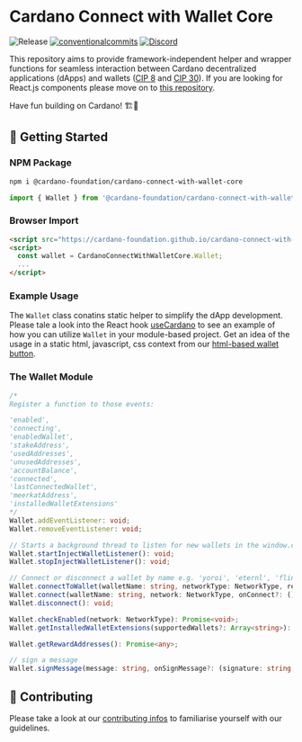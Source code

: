 # Cardano Connect with Wallet Core

<p align="left">
<img alt="Release" src="https://img.shields.io/github/actions/workflow/status/cardano-foundation/cardano-connect-with-wallet/release.yml?label=Release&style=for-the-badge" />
<a href="https://conventionalcommits.org"><img alt="conventionalcommits" src="https://img.shields.io/badge/Conventional%20Commits-1.0.0-%23FE5196?logo=conventionalcommits&style=for-the-badge" /></a>
<a href="https://discord.gg/4WVNHgQ7bP"><img alt="Discord" src="https://img.shields.io/discord/1022471509173882950?style=for-the-badge"></a>
</p>

This repository aims to provide framework-independent helper and wrapper functions for seamless interaction between Cardano decentralized applications (dApps) and wallets ([CIP 8](https://cips.cardano.org/cips/cip8/) and [CIP 30](https://cips.cardano.org/cips/cip30/)). If you are looking for React.js components please move on to [this repository](https://github.com/cardano-foundation/cardano-connect-with-wallet/tree/main/react).

Have fun building on Cardano! 🏗🎉

## 🚀 Getting Started

### NPM Package

```zsh
npm i @cardano-foundation/cardano-connect-with-wallet-core
```

```ts
import { Wallet } from '@cardano-foundation/cardano-connect-with-wallet-core';
```

### Browser Import

```html
<script src="https://cardano-foundation.github.io/cardano-connect-with-wallet/bundle-latest/index.js"></script>
<script>
  const wallet = CardanoConnectWithWalletCore.Wallet;
  ...
</script>
```

### Example Usage

The `Wallet` class conatins static helper to simplify the dApp development. Please tale a look into the React hook [useCardano](../react/src/hooks/useCardano.ts) to see an example of how you can utilize `Wallet` in your module-based project. Get an idea of the usage in a static html, javascript, css context from our [html-based wallet button](../html/connect-button.js).

### The Wallet Module

```ts
/*
Register a function to those events:

'enabled',
'connecting',
'enabledWallet',
'stakeAddress',
'usedAddresses',
'unusedAddresses',
'accountBalance',
'connected',
'lastConnectedWallet',
'meerkatAddress',
'installedWalletExtensions'
*/
Wallet.addEventListener: void;
Wallet.removeEventListener: void;

// Starts a background thread to listen for new wallets in the window.cardano object
Wallet.startInjectWalletListener(): void;
Wallet.stopInjectWalletListener(): void;

// Connect or disconnect a wallet by name e.g. 'yoroi', 'eternl', 'flint', etc.
Wallet.connectToWallet(walletName: string, networkType: NetworkType, retries?: number, retryIntervalInMs?: number): Promise<void>;
Wallet.connect(walletName: string, network: NetworkType, onConnect?: () => void | undefined, onError?: (code: Error) => void): Promise<void>;
Wallet.disconnect(): void;

Wallet.checkEnabled(network: NetworkType): Promise<void>;
Wallet.getInstalledWalletExtensions(supportedWallets?: Array<string>): Array<string>;

Wallet.getRewardAddresses(): Promise<any>;

// sign a message
Wallet.signMessage(message: string, onSignMessage?: (signature: string, key: string | undefined) => void, onSignError?: (error: Error) => void, limitNetwork?: NetworkType): Promise<void>;
```

## 💪 Contributing

Please take a look at our [contributing infos](../CONTRIBUTING.md) to familiarise yourself with our guidelines.
